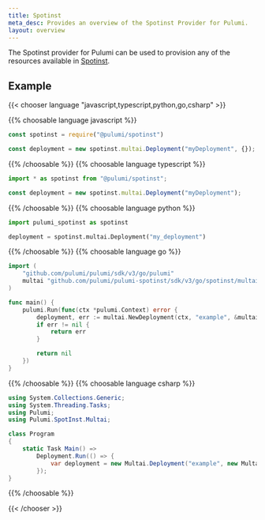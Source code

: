 ```yaml
---
title: Spotinst
meta_desc: Provides an overview of the Spotinst Provider for Pulumi.
layout: overview
---
```


The Spotinst provider for Pulumi can be used to provision any of the resources available in [Spotinst](https://spotinst.com/).

## Example

{{< chooser language "javascript,typescript,python,go,csharp" >}}

{{% choosable language javascript %}}

```javascript
const spotinst = require("@pulumi/spotinst")

const deployment = new spotinst.multai.Deployment("myDeployment", {});
```

{{% /choosable %}}
{{% choosable language typescript %}}

```typescript
import * as spotinst from "@pulumi/spotinst";

const deployment = new spotinst.multai.Deployment("myDeployment");
```

{{% /choosable %}}
{{% choosable language python %}}

```python
import pulumi_spotinst as spotinst

deployment = spotinst.multai.Deployment("my_deployment")
```

{{% /choosable %}}
{{% choosable language go %}}

```go
import (
	"github.com/pulumi/pulumi/sdk/v3/go/pulumi"
	multai "github.com/pulumi/pulumi-spotinst/sdk/v3/go/spotinst/multai"
)

func main() {
	pulumi.Run(func(ctx *pulumi.Context) error {
		deployment, err := multai.NewDeployment(ctx, "example", &multai.DeploymentArgs{})
		if err != nil {
			return err
		}

		return nil
	})
}
```

{{% /choosable %}}
{{% choosable language csharp %}}

```csharp
using System.Collections.Generic;
using System.Threading.Tasks;
using Pulumi;
using Pulumi.SpotInst.Multai;

class Program
{
    static Task Main() =>
        Deployment.Run(() => {
            var deployment = new Multai.Deployment("example", new Multai.DeploymentArgs{});
        });
}
```

{{% /choosable %}}

{{< /chooser >}}
